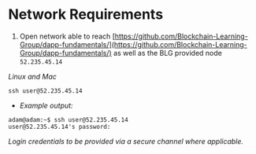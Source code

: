 # Network Requirements

1. Open network able to reach [https://github.com/Blockchain-Learning-Group/dapp-fundamentals/](https://github.com/Blockchain-Learning-Group/dapp-fundamentals/) as well as the BLG provided node `52.235.45.14`

*Linux and Mac*
```
ssh user@52.235.45.14
```
- *Example output:*
```
adam@adam:~$ ssh user@52.235.45.14
user@52.235.45.14's password:
```
*Login credentials to be provided via a secure channel where applicable.*
